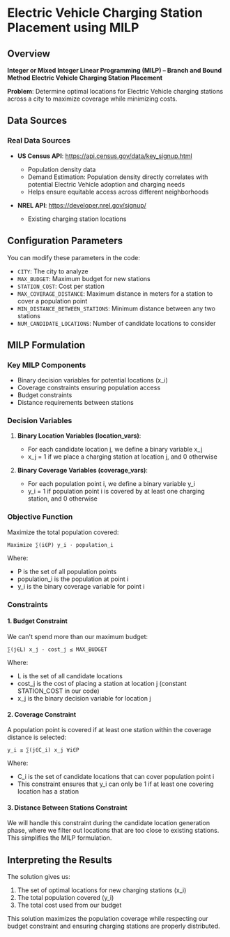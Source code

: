 # Electric Vehicle Charging Station Placement using MILP

## Overview

**Integer or Mixed Integer Linear Programming (MILP) – Branch and Bound Method Electric Vehicle Charging Station Placement**

**Problem**: Determine optimal locations for Electric Vehicle charging stations across a city to maximize coverage while minimizing costs.

## Data Sources

### Real Data Sources

* **US Census API**: https://api.census.gov/data/key_signup.html
  * Population density data
  * Demand Estimation: Population density directly correlates with potential Electric Vehicle adoption and charging needs
  * Helps ensure equitable access across different neighborhoods

* **NREL API**: https://developer.nrel.gov/signup/
  * Existing charging station locations

## Configuration Parameters

You can modify these parameters in the code:

* `CITY`: The city to analyze
* `MAX_BUDGET`: Maximum budget for new stations
* `STATION_COST`: Cost per station
* `MAX_COVERAGE_DISTANCE`: Maximum distance in meters for a station to cover a population point
* `MIN_DISTANCE_BETWEEN_STATIONS`: Minimum distance between any two stations
* `NUM_CANDIDATE_LOCATIONS`: Number of candidate locations to consider

## MILP Formulation

### Key MILP Components

* Binary decision variables for potential locations (x_i)
* Coverage constraints ensuring population access
* Budget constraints
* Distance requirements between stations

### Decision Variables

1. **Binary Location Variables (location_vars)**:
   * For each candidate location j, we define a binary variable x_j
   * x_j = 1 if we place a charging station at location j, and 0 otherwise

2. **Binary Coverage Variables (coverage_vars)**:
   * For each population point i, we define a binary variable y_i
   * y_i = 1 if population point i is covered by at least one charging station, and 0 otherwise

### Objective Function

Maximize the total population covered:

```
Maximize ∑(i∈P) y_i · population_i
```

Where:
* P is the set of all population points
* population_i is the population at point i
* y_i is the binary coverage variable for point i

### Constraints

#### 1. Budget Constraint

We can't spend more than our maximum budget:

```
∑(j∈L) x_j · cost_j ≤ MAX_BUDGET
```

Where:
* L is the set of all candidate locations
* cost_j is the cost of placing a station at location j (constant STATION_COST in our code)
* x_j is the binary decision variable for location j

#### 2. Coverage Constraint

A population point is covered if at least one station within the coverage distance is selected:

```
y_i ≤ ∑(j∈C_i) x_j ∀i∈P
```

Where:
* C_i is the set of candidate locations that can cover population point i
* This constraint ensures that y_i can only be 1 if at least one covering location has a station

#### 3. Distance Between Stations Constraint

We will handle this constraint during the candidate location generation phase, where we filter out locations that are too close to existing stations. This simplifies the MILP formulation.

## Interpreting the Results

The solution gives us:

1. The set of optimal locations for new charging stations (x_i)
2. The total population covered (y_i)
3. The total cost used from our budget

This solution maximizes the population coverage while respecting our budget constraint and ensuring charging stations are properly distributed.